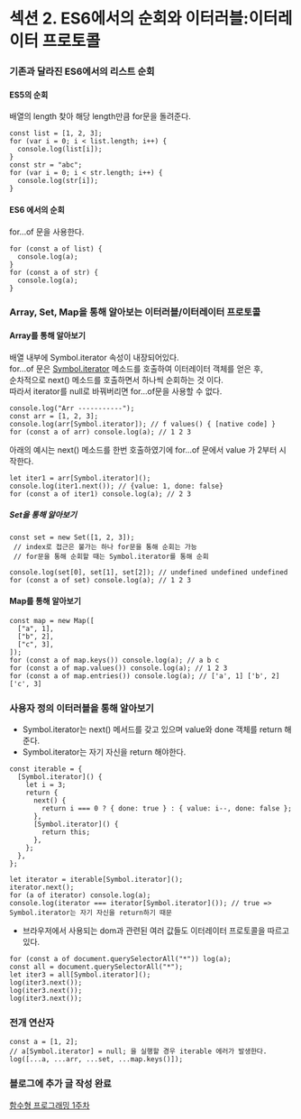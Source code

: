 # 섹션 2. ES6에서의 순회와 이터러블:이터레이터 프로토콜

### 기존과 달라진 ES6에서의 리스트 순회

#### ES5의 순회
배열의 length 찾아 해당 length만큼 for문을 돌려준다.
```
const list = [1, 2, 3];
for (var i = 0; i < list.length; i++) {
  console.log(list[i]);
}
const str = "abc";
for (var i = 0; i < str.length; i++) {
  console.log(str[i]);
}
```

#### ES6 에서의 순회
for...of 문을 사용한다.   
```
for (const a of list) {
  console.log(a);
}
for (const a of str) {
  console.log(a);
}
```

### Array, Set, Map을 통해 알아보는 이터러블/이터레이터 프로토콜
  
#### Array를 통해 알아보기
배열 내부에 Symbol.iterator 속성이 내장되어있다.   
for…of 문은 [Symbol.iterator]() 메소드를 호출하여 이터레이터 객체를 얻은 후,  
순차적으로 next() 메소드를 호출하면서 하나씩 순회하는 것 이다.   
따라서 iterator를 null로 바꿔버리면 for…of문을 사용할 수 없다.   
```
console.log("Arr -----------");
const arr = [1, 2, 3];
console.log(arr[Symbol.iterator]); // f values() { [native code] }
for (const a of arr) console.log(a); // 1 2 3
```
아래의 예시는 next() 메소드를 한번 호출하였기에 for…of 문에서 value 가 2부터 시작한다.
```
let iter1 = arr[Symbol.iterator]();
console.log(iter1.next()); // {value: 1, done: false}
for (const a of iter1) console.log(a); // 2 3
```
  
  
##### Set을 통해 알아보기
```
const set = new Set([1, 2, 3]);
 // index로 접근은 불가는 하나 for문을 통해 순회는 가능
 // for문을 통해 순회할 때는 Symbol.iterator를 통해 순회

console.log(set[0], set[1], set[2]); // undefined undefined undefined
for (const a of set) console.log(a); // 1 2 3
```
  
  
#### Map를 통해 알아보기
```
const map = new Map([
  ["a", 1],
  ["b", 2],
  ["c", 3],
]);
for (const a of map.keys()) console.log(a); // a b c
for (const a of map.values()) console.log(a); // 1 2 3
for (const a of map.entries()) console.log(a); // ['a', 1] ['b', 2] ['c', 3]
```
  
  
### 사용자 정의 이터러블을 통해 알아보기
   
- Symbol.iterator는 next() 메서드를 갖고 있으며 value와 done 객체를 return 해준다.
- Symbol.iterator는 자기 자신을 return 해야한다.
```
const iterable = {
  [Symbol.iterator]() {
    let i = 3;
    return {
      next() {
        return i === 0 ? { done: true } : { value: i--, done: false };
      },
      [Symbol.iterator]() {
        return this;
      },
    };
  },
};

let iterator = iterable[Symbol.iterator]();
iterator.next();
for (a of iterator) console.log(a);
console.log(iterator === iterator[Symbol.iterator]()); // true => Symbol.iterator는 자기 자신을 return하기 때문
```
  
- 브라우저에서 사용되는 dom과 관련된 여러 값들도 이터레이터 프로토콜을 따르고 있다.
```
for (const a of document.querySelectorAll("*")) log(a); 
const all = document.querySelectorAll("*");
let iter3 = all[Symbol.iterator]();
log(iter3.next());
log(iter3.next());
log(iter3.next());
```


### 전개 연산자
```
const a = [1, 2];
// a[Symbol.iterator] = null; 을 실행할 경우 iterable 에러가 발생한다.
log([...a, ...arr, ...set, ...map.keys()]);
```

### 블로그에 추가 글 작성 완료
[함수형 프로그래밍 1주차](https://inblog.ai/luke/%ED%95%A8%EC%88%98%ED%98%95-%ED%94%84%EB%A1%9C%EA%B7%B8%EB%9E%98%EB%B0%8D-1%EC%A3%BC%EC%B0%A8-30505?traffic_type=internal#%EC%84%B9%EC%85%98-2-es6%EC%97%90%EC%84%9C%EC%9D%98-%EC%88%9C%ED%9A%8C%EC%99%80-%EC%9D%B4%ED%84%B0%EB%9F%AC%EB%B8%94-8)
